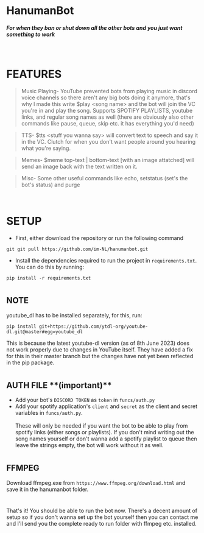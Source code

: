# HanumanBot

##### For when they ban or shut down all the other bots and you just want something to work
<br>

# FEATURES
> Music Playing- YouTube prevented bots from playing music in discord voice channels so there aren't any big bots doing it anymore, that's why I made this write $play \<song name> and the bot will join the VC you're in and play the song. Supports SPOTIFY PLAYLISTS, youtube links, and regular song names as well (there are obviously also other commands like pause, queue, skip etc. it has everything you'd need)

>TTS- $tts \<stuff you wanna say> will convert text to speech and say it in the VC. Clutch for when you don't want people around you hearing what you're saying.

>Memes- $meme top-text | bottom-text [with an image attatched] will send an image back with the text written on it.

>Misc- Some other useful commands like echo, setstatus (set's the bot's status) and purge

<br>

# SETUP
- First, either download the repository or run the following command 
```
git git pull https://github.com/im-NL/hanumanbot.git
```

- Install the dependencies required to run the project in `requirements.txt`. You can do this by running:
```
pip install -r requirements.txt
```
#

## **NOTE**
youtube_dl has to be installed separately, for this, run:
```
pip install git+https://github.com/ytdl-org/youtube-dl.git@master#egg=youtube_dl
```
This is because the latest youtube-dl version (as of 8th June 2023) does not work properly due to changes in YouTube itself. They have added a fix
for this in their master branch but the changes have not yet been reflected in the pip package.

#

## **AUTH FILE** \**(important)**
- Add your bot's `DISCORD TOKEN` as `token` in ``funcs/auth.py`` 
- Add your spotify application's `client` and `secret` as the client and secret variables in ``funcs/auth.py``. <br><br>
These will only be needed if you want the bot to be able to play from spotify links (either songs or playlists). If you don't mind writing out the song names yourself or don't wanna add a spotify playlist to queue then leave the strings empty, the bot will work without it as well.
#
## **FFMPEG** 
Download ffmpeg.exe from ``https://www.ffmpeg.org/download.html`` and save it in the hanumanbot folder.

#

That's it! You should be able to run the bot now. There's a decent amount of setup so if you don't wanna set up the bot yourself then you can contact me and I'll send you the complete ready to run folder with ffmpeg etc. installed.

